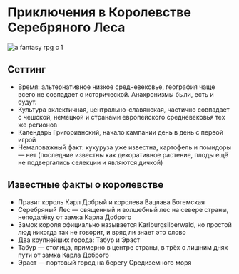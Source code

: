 # Приключения в Королевстве Серебряного Леса
![a fantasy rpg c 1](https://github.com/8kto/ttrpg-recaps/assets/18572703/182166f5-6300-427c-bff2-f44ff5f447a5)

## Сеттинг
* Время: альтернативное низкое средневековье, география чаще всего не совпадает с исторической. Анахронизмы были, есть и будут.
* Культура эклектичная, центрально-славянская, частично совпадает с чешской, немецкой и странами европейского средневековья тех же регионов
* Календарь Григорианский, начало кампании день в день с первой игрой
* Немаловажный факт: кукуруза уже известна, картофель и помидоры — нет (последние известны как декоративное растение, плоды ещё не подвергались селекции и являются дичкой)


## Известные факты о королевстве
* Правит король Карл Добрый и королева Вацлава Богемская
* Серебряный Лес — священный и волшебный лес на севере страны, неподалёку от замка Карла Доброго
* Замок короля официально называется Karlburgsilberwald, но простой люд никогда так не говорит, и вряд ли знает это слово
* Два крупнейших города: Табур и Эраст
* Табур — столица, примерно в центре страны, в трёх с лишним днях пути от замка Карла Доброго
* Эраст — портовый город на берегу Средиземного моря
